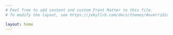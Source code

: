 ```yaml
---
# Feel free to add content and custom Front Matter to this file.
# To modify the layout, see https://jekyllrb.com/docs/themes/#overriding-theme-defaults

layout: home
---
```


<html>
<head>
<meta name="google-site-verification" content="zFCSIQ1wEvIcUdb0JvUEH1JkJqwxac7cF7zFkd8V6VQ" />
</head>
<style>
.rss-subscribe{display: none}
/*
.contact-list .u-email{pointer-events: none; cursor: default;text-decoration: none; color: gray;}
*/
</style>
</html>
